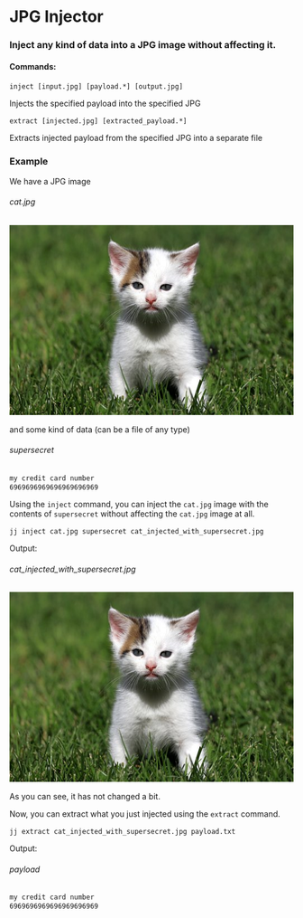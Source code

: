 # JPG Injector

### Inject any kind of data into a JPG image without affecting it.

#### **Commands:**

```
inject [input.jpg] [payload.*] [output.jpg]
```

Injects the specified payload into the specified JPG

```
extract [injected.jpg] [extracted_payload.*]
```

Extracts injected payload from the specified JPG into a separate file

### **Example**

We have a JPG image

###### _cat.jpg_
![cat.jpg](cat.jpg)

and some kind of data (can be a file of any type)

###### _supersecret_

```
my credit card number
6969696969696969696969
```

Using the `inject` command, you can inject the `cat.jpg` image 
with the contents of `supersecret` without affecting
the `cat.jpg` image at all.

```
jj inject cat.jpg supersecret cat_injected_with_supersecret.jpg
```

Output:

###### _cat_injected_with_supersecret.jpg_
![cat_injected_with_supersecret.jpg](cat_injected_with_supersecret.jpg)

As you can see, it has not changed a bit.

Now, you can extract what you just injected using the `extract` command.

```
jj extract cat_injected_with_supersecret.jpg payload.txt
```

Output:

###### _payload_
```
my credit card number
6969696969696969696969
```
